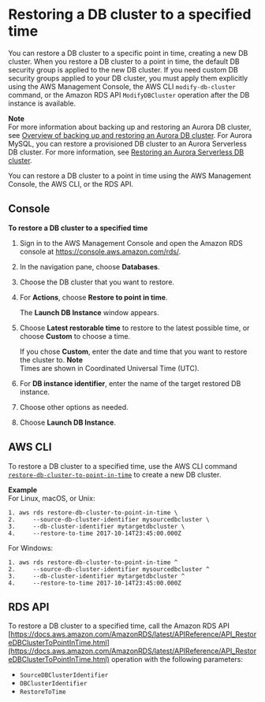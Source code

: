 # Restoring a DB cluster to a specified time<a name="USER_PIT"></a>

You can restore a DB cluster to a specific point in time, creating a new DB cluster\. When you restore a DB cluster to a point in time, the default DB security group is applied to the new DB cluster\. If you need custom DB security groups applied to your DB cluster, you must apply them explicitly using the AWS Management Console, the AWS CLI `modify-db-cluster` command, or the Amazon RDS API `ModifyDBCluster` operation after the DB instance is available\.

**Note**  
For more information about backing up and restoring an Aurora DB cluster, see [Overview of backing up and restoring an Aurora DB cluster](Aurora.Managing.Backups.md)\. For Aurora MySQL, you can restore a provisioned DB cluster to an Aurora Serverless DB cluster\. For more information, see [Restoring an Aurora Serverless DB cluster](aurora-serverless.restorefromsnapshot.md)\.

You can restore a DB cluster to a point in time using the AWS Management Console, the AWS CLI, or the RDS API\.

## Console<a name="USER_PIT.CON"></a>

**To restore a DB cluster to a specified time**

1. Sign in to the AWS Management Console and open the Amazon RDS console at [https://console\.aws\.amazon\.com/rds/](https://console.aws.amazon.com/rds/)\.

1. In the navigation pane, choose **Databases**\.

1. Choose the DB cluster that you want to restore\.

1. For **Actions**, choose **Restore to point in time**\.

   The **Launch DB Instance** window appears\.

1. Choose **Latest restorable time** to restore to the latest possible time, or choose **Custom** to choose a time\.

   If you chose **Custom**, enter the date and time that you want to restore the cluster to\.
**Note**  
Times are shown in Coordinated Universal Time \(UTC\)\.

1. For **DB instance identifier**, enter the name of the target restored DB instance\.

1. Choose other options as needed\.

1. Choose **Launch DB Instance**\.

## AWS CLI<a name="USER_PIT.CLI"></a>

To restore a DB cluster to a specified time, use the AWS CLI command [ `restore-db-cluster-to-point-in-time`](https://docs.aws.amazon.com/cli/latest/reference/rds/restore-db-cluster-to-point-in-time.html) to create a new DB cluster\.

**Example**  
For Linux, macOS, or Unix:  

```
1. aws rds restore-db-cluster-to-point-in-time \
2.     --source-db-cluster-identifier mysourcedbcluster \
3.     --db-cluster-identifier mytargetdbcluster \
4.     --restore-to-time 2017-10-14T23:45:00.000Z
```
For Windows:  

```
1. aws rds restore-db-cluster-to-point-in-time ^
2.     --source-db-cluster-identifier mysourcedbcluster ^
3.     --db-cluster-identifier mytargetdbcluster ^
4.     --restore-to-time 2017-10-14T23:45:00.000Z
```

## RDS API<a name="USER_PIT.API"></a>

To restore a DB cluster to a specified time, call the Amazon RDS API [https://docs.aws.amazon.com/AmazonRDS/latest/APIReference/API_RestoreDBClusterToPointInTime.html](https://docs.aws.amazon.com/AmazonRDS/latest/APIReference/API_RestoreDBClusterToPointInTime.html) operation with the following parameters:
+ `SourceDBClusterIdentifier`
+ `DBClusterIdentifier`
+ `RestoreToTime`